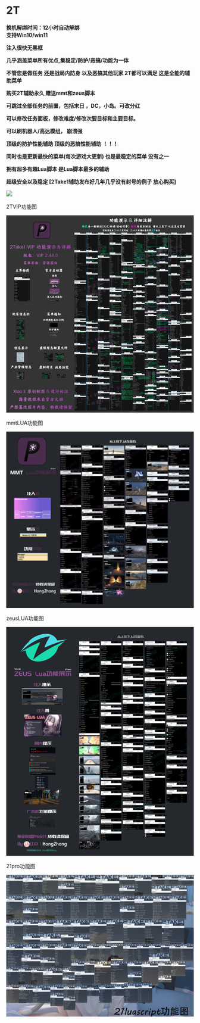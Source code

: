 # 2T

**换机解绑时间：12小时自动解绑**\
**支持Win10/win11**

**注入很快无黑框**

**几乎涵盖菜单所有优点,集稳定/防护/恶搞/功能为一体**

**不管您是做任务 还是战局内防身 以及恶搞其他玩家 2T都可以满足 这是全能的辅助菜单**

**购买2T辅助永久 赠送mmt和zeus脚本**

**可跳过全部任务的前置，包括末日 ，DC，小岛。可改分红**

**可以修改任务面板，修改难度/修改次要目标和主要目标。**

**可以刷机器人/高达模组， 崩溃强**

**顶级的防护性能辅助 顶级的恶搞性能辅助 ！！！**

**同时也是更新最快的菜单(每次游戏大更新) 也是最稳定的菜单 没有之一**

**拥有超多有趣Lua脚本 是Lua脚本最多的辅助**

**超级安全以及稳定 [2Take1辅助发布好几年几乎没有封号的例子 放心购买]**

![](/.gitbook/assets/5$Z]PFJPWCGT9HF$S\({XT8D.png)

2TVIP功能图

![](/.gitbook/assets/2T.png)

mmtLUA功能图

![](/.gitbook/assets/2t%20MMT%20Lua.png)

zeusLUA功能图

![](/.gitbook/assets/2t%20ZEUS%20Lua%20(1).png)

21pro功能图

![](/.gitbook/assets/2t%2021lua.jpg)